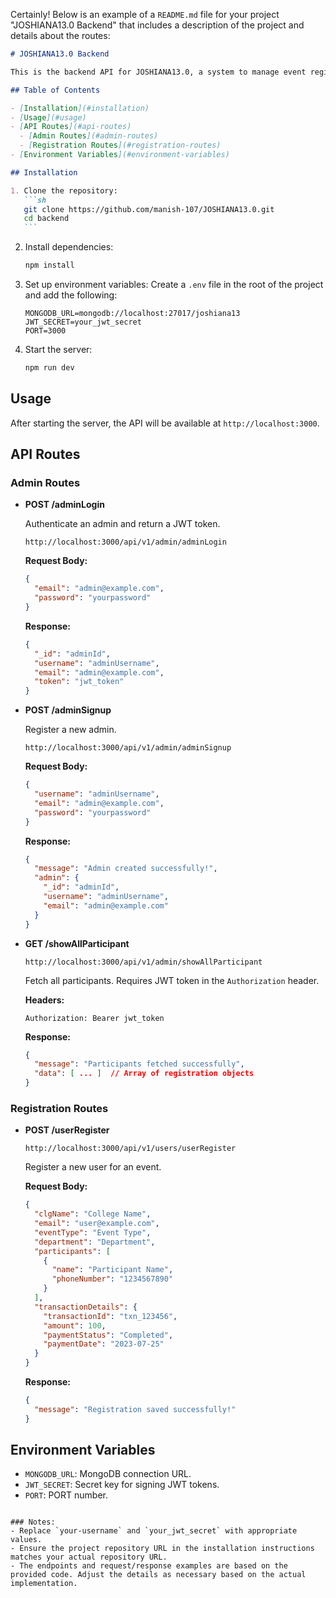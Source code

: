 Certainly! Below is an example of a `README.md` file for your project "JOSHIANA13.0 Backend" that includes a description of the project and details about the routes:

````markdown
# JOSHIANA13.0 Backend

This is the backend API for JOSHIANA13.0, a system to manage event registrations and admin operations. The API is built using Node.js, Express, MongoDB, and other libraries.

## Table of Contents

- [Installation](#installation)
- [Usage](#usage)
- [API Routes](#api-routes)
  - [Admin Routes](#admin-routes)
  - [Registration Routes](#registration-routes)
- [Environment Variables](#environment-variables)

## Installation

1. Clone the repository:
   ```sh
   git clone https://github.com/manish-107/JOSHIANA13.0.git
   cd backend
   ```
````

2. Install dependencies:

   ```sh
   npm install
   ```

3. Set up environment variables:
   Create a `.env` file in the root of the project and add the following:

   ```
   MONGODB_URL=mongodb://localhost:27017/joshiana13
   JWT_SECRET=your_jwt_secret
   PORT=3000
   ```

4. Start the server:
   ```sh
   npm run dev
   ```

## Usage

After starting the server, the API will be available at `http://localhost:3000`.

## API Routes

### Admin Routes

- **POST /adminLogin**

  Authenticate an admin and return a JWT token.

  `http://localhost:3000/api/v1/admin/adminLogin`

  **Request Body:**

  ```json
  {
    "email": "admin@example.com",
    "password": "yourpassword"
  }
  ```

  **Response:**

  ```json
  {
    "_id": "adminId",
    "username": "adminUsername",
    "email": "admin@example.com",
    "token": "jwt_token"
  }
  ```

- **POST /adminSignup**

  Register a new admin.

  `http://localhost:3000/api/v1/admin/adminSignup`

  **Request Body:**

  ```json
  {
    "username": "adminUsername",
    "email": "admin@example.com",
    "password": "yourpassword"
  }
  ```

  **Response:**

  ```json
  {
    "message": "Admin created successfully!",
    "admin": {
      "_id": "adminId",
      "username": "adminUsername",
      "email": "admin@example.com"
    }
  }
  ```

- **GET /showAllParticipant**

  `http://localhost:3000/api/v1/admin/showAllParticipant`

  Fetch all participants. Requires JWT token in the `Authorization` header.

  **Headers:**

  ```
  Authorization: Bearer jwt_token
  ```

  **Response:**

  ```json
  {
    "message": "Participants fetched successfully",
    "data": [ ... ]  // Array of registration objects
  }
  ```

### Registration Routes

- **POST /userRegister**

  `http://localhost:3000/api/v1/users/userRegister`

  Register a new user for an event.

  **Request Body:**

  ```json
  {
    "clgName": "College Name",
    "email": "user@example.com",
    "eventType": "Event Type",
    "department": "Department",
    "participants": [
      {
        "name": "Participant Name",
        "phoneNumber": "1234567890"
      }
    ],
    "transactionDetails": {
      "transactionId": "txn_123456",
      "amount": 100,
      "paymentStatus": "Completed",
      "paymentDate": "2023-07-25"
    }
  }
  ```

  **Response:**

  ```json
  {
    "message": "Registration saved successfully!"
  }
  ```

## Environment Variables

- `MONGODB_URL`: MongoDB connection URL.
- `JWT_SECRET`: Secret key for signing JWT tokens.
- `PORT`: PORT number.

```

### Notes:
- Replace `your-username` and `your_jwt_secret` with appropriate values.
- Ensure the project repository URL in the installation instructions matches your actual repository URL.
- The endpoints and request/response examples are based on the provided code. Adjust the details as necessary based on the actual implementation.
```
